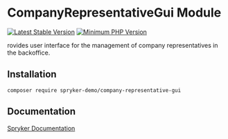 # CompanyRepresentativeGui Module
[![Latest Stable Version](https://poser.pugx.org/spryker-demo/company-representative-gui/v/stable.svg)](https://packagist.org/packages/spryker-demo/company-representative-gui)
[![Minimum PHP Version](https://img.shields.io/badge/php-%3E%3D%207.4-8892BF.svg)](https://php.net/)

rovides user interface for the management of company representatives in the backoffice.

## Installation

```
composer require spryker-demo/company-representative-gui
```

## Documentation

[Spryker Documentation](https://academy.spryker.com/developing_with_spryker/module_guide/modules.html)
